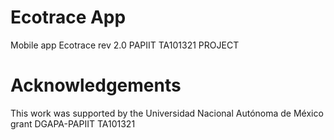 # Ecotrace App
Mobile app Ecotrace rev 2.0 PAPIIT TA101321 PROJECT

# Acknowledgements
This work was supported by the Universidad Nacional Autónoma de México grant DGAPA-PAPIIT TA101321 
